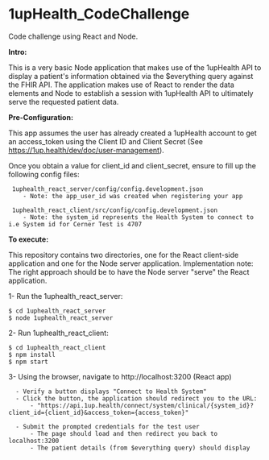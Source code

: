 # 1upHealth_CodeChallenge
Code challenge using React and Node.

**Intro:**

This is a very basic Node application that makes use of the 1upHealth API to display
a patient's information obtained via the $everything query against the
FHIR API. The application makes use of React to render the
data elements and Node to establish a session with 1upHealth API to ultimately serve the requested patient data.



**Pre-Configuration:**

This app assumes the user has already created a 1upHealth account to get an access_token using
the Client ID and Client Secret (See https://1up.health/dev/doc/user-management).

Once you obtain a value for client_id and client_secret, ensure to fill up the following config files:

     1uphealth_react_server/config/config.development.json
        - Note: the app_user_id was created when registering your app

     1uphealth_react_client/src/config/config.development.json
        - Note: the system_id represents the Health System to connect to i.e System id for Cerner Test is 4707


**To execute:**

This repository contains two directories, one for the React client-side application and one for the Node server application.
Implementation note: The right approach should be to have the Node server "serve" the React application.

   1- Run the 1uphealth_react_server:

    $ cd 1uphealth_react_server
    $ node 1uphealth_react_server


   2- Run 1uphealth_react_client:

    $ cd 1uphealth_react_client
    $ npm install
    $ npm start


   3- Using the browser, navigate to http://localhost:3200 (React app)

      - Verify a button displays "Connect to Health System"
      - Click the button, the application should redirect you to the URL:
          - "https://api.1up.health/connect/system/clinical/{system_id}?client_id={client_id}&access_token={access_token}"

      - Submit the prompted credentials for the test user
          - The page should load and then redirect you back to localhost:3200
          - The patient details (from $everything query) should display

